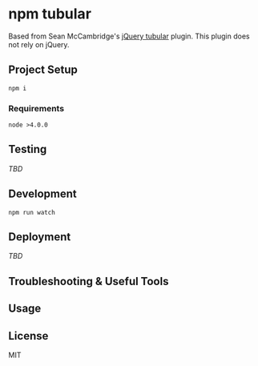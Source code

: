# npm tubular

Based from Sean McCambridge's [jQuery tubular](http://seanmccambridge.com/tubular/) plugin.
This plugin does not rely on jQuery.


## Project Setup

`npm i`

### Requirements

`node >4.0.0`

## Testing

_TBD_

## Development

`npm run watch`

## Deployment

_TBD_

## Troubleshooting & Useful Tools


## Usage


## License

MIT
